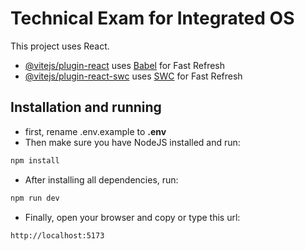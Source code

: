 # Technical Exam for Integrated OS

This project uses React.

- [@vitejs/plugin-react](https://github.com/vitejs/vite-plugin-react/blob/main/packages/plugin-react/README.md) uses [Babel](https://babeljs.io/) for Fast Refresh
- [@vitejs/plugin-react-swc](https://github.com/vitejs/vite-plugin-react-swc) uses [SWC](https://swc.rs/) for Fast Refresh

## Installation and running

- first, rename .env.example to **.env**
- Then make sure you have NodeJS installed and run:
```bash
npm install
```
- After installing all dependencies, run:
```bash
npm run dev
```
- Finally, open your browser and copy or type this url:
```bash
http://localhost:5173
```
